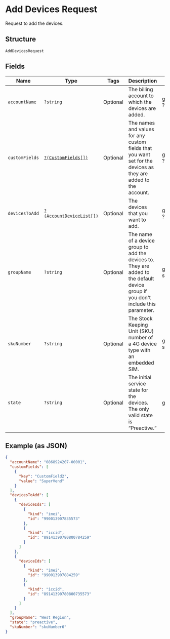 
# Add Devices Request

Request to add the devices.

## Structure

`AddDevicesRequest`

## Fields

| Name | Type | Tags | Description | Getter | Setter |
|  --- | --- | --- | --- | --- | --- |
| `accountName` | `?string` | Optional | The billing account to which the devices are added. | getAccountName(): ?string | setAccountName(?string accountName): void |
| `customFields` | [`?(CustomFields[])`](../../doc/models/custom-fields.md) | Optional | The names and values for any custom fields that you want set for the devices as they are added to the account. | getCustomFields(): ?array | setCustomFields(?array customFields): void |
| `devicesToAdd` | [`?(AccountDeviceList[])`](../../doc/models/account-device-list.md) | Optional | The devices that you want to add. | getDevicesToAdd(): ?array | setDevicesToAdd(?array devicesToAdd): void |
| `groupName` | `?string` | Optional | The name of a device group to add the devices to. They are added to the default device group if you don't include this parameter. | getGroupName(): ?string | setGroupName(?string groupName): void |
| `skuNumber` | `?string` | Optional | The Stock Keeping Unit (SKU) number of a 4G device type with an embedded SIM. | getSkuNumber(): ?string | setSkuNumber(?string skuNumber): void |
| `state` | `?string` | Optional | The initial service state for the devices. The only valid state is “Preactive.” | getState(): ?string | setState(?string state): void |

## Example (as JSON)

```json
{
  "accountName": "0868924207-00001",
  "customFields": [
    {
      "key": "CustomField2",
      "value": "SuperVend"
    }
  ],
  "devicesToAdd": [
    {
      "deviceIds": [
        {
          "kind": "imei",
          "id": "990013907835573"
        },
        {
          "kind": "iccid",
          "id": "89141390780800784259"
        }
      ]
    },
    {
      "deviceIds": [
        {
          "kind": "imei",
          "id": "990013907884259"
        },
        {
          "kind": "iccid",
          "id": "89141390780800735573"
        }
      ]
    }
  ],
  "groupName": "West Region",
  "state": "preactive",
  "skuNumber": "skuNumber6"
}
```

